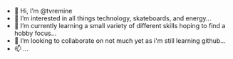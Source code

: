 - 👋 Hi, I’m @tvremine
- 👀 I’m interested in all things technology, skateboards, and energy...
- 🌱 I’m currently learning a small variety of different skills hoping to find a hobby focus...
- 💞️ I’m looking to collaborate on not much yet as i'm still learning github...
- 📫 ...

<!---
tvremine/tvremine is a ✨ special ✨ repository because its `README.md` (this file) appears on your GitHub profile.
You can click the Preview link to take a look at your changes.
--->
